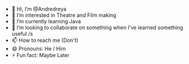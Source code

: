 - 👋 Hi, I’m @Andredreya
- 👀 I’m interested in Theatre and Film making
- 🌱 I’m currently learning Java 
- 💞️ I’m looking to collaborate on something when I've learned something useful /s
- 📫 How to reach me (Don't)
- 😄 Pronouns: He / Him
- ⚡ Fun fact: Maybe Later

<!---
Andredreya/Andredreya is a ✨ special ✨ repository because its `README.md` (this file) appears on your GitHub profile.
You can click the Preview link to take a look at your changes.
--->

